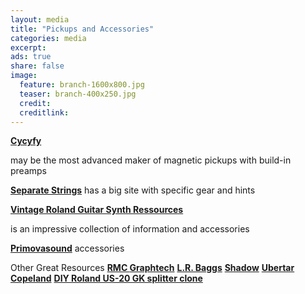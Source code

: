 ```yaml
---
layout: media
title: "Pickups and Accessories"
categories: media
excerpt: 
ads: true
share: false
image:
  feature: branch-1600x800.jpg
  teaser: branch-400x250.jpg
  credit: 
  creditlink: 
---
```


<a href="http://www.cycfi.com/2015/07/the-continuing-journey/"><b>Cycyfy </b></a>

may be the most advanced maker of magnetic pickups with build-in preamps

<a href="http://www.separate-strings.co.uk/"><b>Separate Strings</b></a>
has a big site with specific gear and hints

<a href="http://www.joness.com/"><b>Vintage Roland Guitar Synth Ressources </b></a>

is an impressive collection of information and accessories

<a href="http://www.primovasound.com/"><b>Primovasound</b></a>
accessories

Other Great Resources
<a href="http://www.rmcpickup.com/polydriveii.html"><b>RMC </b></a>
<a href="http://www.graphtech.com/"><b>Graphtech</b></a>
<a href="http://www.lrbaggs.com/"><b>L.R. Baggs</b></a>
<a href="http://www.shadow-electronics.com/index.php"><b>Shadow</b></a>
<a href="http://ubertar.com/hexaphonic/"><b>Ubertar</b></a>
<a href="http://www.marksmart.net/gearhack/jazzpedalboard/copeland.html"><b>Copeland</b></a>
<a href="http://www.muc.de/~hm/music/us-20/"><b>DIY Roland US-20 GK splitter clone</b></a>
